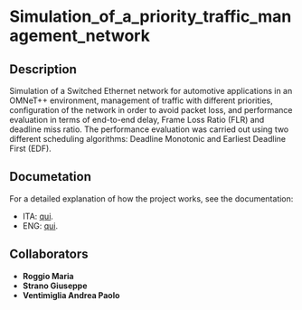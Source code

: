 # Simulation_of_a_priority_traffic_management_network
## Description 
Simulation of a Switched Ethernet network for automotive applications in an OMNeT++ environment, management of traffic with different priorities, configuration of the network in order to avoid packet loss, and performance evaluation in terms of end-to-end delay, Frame Loss Ratio (FLR) and deadline miss ratio. The performance evaluation was carried out using two different scheduling algorithms: Deadline Monotonic and Earliest Deadline First (EDF).

## Documetation
For a detailed explanation of how the project works, see the documentation:
- ITA: [qui](Docs/Documentazione.pdf).
- ENG: [qui](Docs/Documentation.pdf).

## Collaborators
- **Roggio Maria**
- **Strano Giuseppe**
- **Ventimiglia Andrea Paolo**
